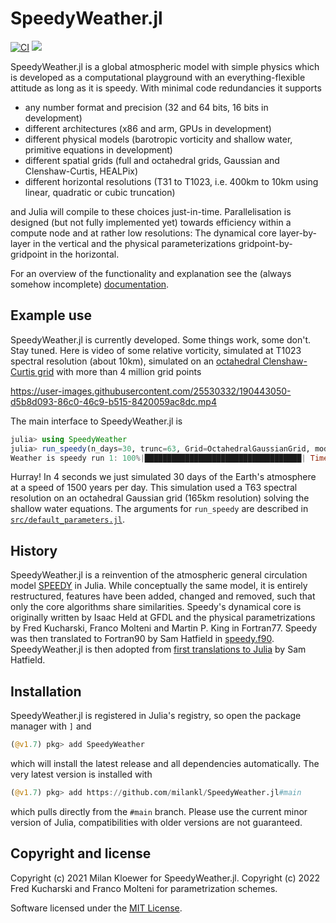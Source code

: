 # SpeedyWeather.jl
[![CI](https://github.com/milankl/SpeedyWeather.jl/actions/workflows/CI.yml/badge.svg)](https://github.com/milankl/SpeedyWeather.jl/actions/workflows/CI.yml)
[![](https://img.shields.io/badge/docs-dev-blue.svg)](https://milankl.github.io/SpeedyWeather.jl/dev)

SpeedyWeather.jl is a global atmospheric model with simple physics which is developed as a computational playground
with an everything-flexible attitude as long as it is speedy. With minimal code redundancies it supports

- any number format and precision (32 and 64 bits, 16 bits in development)
- different architectures (x86 and arm, GPUs in development)
- different physical models (barotropic vorticity and shallow water, primitive equations in development)
- different spatial grids (full and octahedral grids, Gaussian and Clenshaw-Curtis, HEALPix)
- different horizontal resolutions (T31 to T1023, i.e. 400km to 10km using linear, quadratic or cubic truncation)

and Julia will compile to these choices just-in-time. Parallelisation is designed (but not fully implemented yet)
towards efficiency within a compute node and at rather low resolutions: The dynamical core layer-by-layer in the vertical
and the physical parameterizations gridpoint-by-gridpoint in the horizontal.

For an overview of the functionality and explanation see the (always somehow incomplete)
[documentation](https://milankl.github.io/SpeedyWeather.jl/dev).

## Example use

SpeedyWeather.jl is currently developed. Some things work, some don't. Stay tuned.
Here is video of some relative vorticity, simulated at T1023 spectral resolution (about 10km),
simulated on an [octahedral Clenshaw-Curtis grid](https://github.com/milankl/SpeedyWeather.jl/issues/112#issuecomment-1219644323)
with more than 4 million grid points

https://user-images.githubusercontent.com/25530332/190443050-d5b8d093-86c0-46c9-b515-8420059ac8dc.mp4

The main interface to SpeedyWeather.jl is 

```julia
julia> using SpeedyWeather
julia> run_speedy(n_days=30, trunc=63, Grid=OctahedralGaussianGrid, model=ShallowWater, output=true)
Weather is speedy run 1: 100%|███████████████████████████████████| Time: 0:00:04 (1498.70 years/day)
```

Hurray! In 4 seconds we just simulated 30 days of the Earth's atmosphere at a speed of 1500 years per day.
This simulation used a T63 spectral resolution on an octahedral Gaussian grid (165km resolution) solving
the shallow water equations. The arguments for `run_speedy` are described in
[`src/default_parameters.jl`](https://github.com/milankl/SpeedyWeather.jl/blob/main/src/default_parameters.jl).

## History

SpeedyWeather.jl is a reinvention of the atmospheric general circulation model
[SPEEDY](http://users.ictp.it/~kucharsk/speedy-net.html) in Julia. While conceptually the same model,
it is entirely restructured, features have been added, changed and removed, such that only the core
algorithms share similarities. Speedy's dynamical core is originally written by Isaac Held
at GFDL and the physical parametrizations by Fred Kucharski, Franco Molteni and Martin P. King in Fortran77.
Speedy was then translated to Fortran90 by Sam Hatfield in [speedy.f90](https://github.com/samhatfield/speedy.f90).
SpeedyWeather.jl is then adopted from [first translations to Julia](https://github.com/samhatfield/speedy.jl) by Sam Hatfield.

## Installation

SpeedyWeather.jl is registered in Julia's registry, so open the package manager with `]` and
```julia
(@v1.7) pkg> add SpeedyWeather
```
which will install the latest release and all dependencies automatically. The very latest version is installed with
```julia
(@v1.7) pkg> add https://github.com/milankl/SpeedyWeather.jl#main
```
which pulls directly from the `#main` branch. Please use the current minor version of Julia,
compatibilities with older versions are not guaranteed.

## Copyright and license

Copyright (c) 2021 Milan Kloewer for SpeedyWeather.jl.
Copyright (c) 2022 Fred Kucharski and Franco Molteni for parametrization schemes.

Software licensed under the [MIT License](LICENSE.txt).
